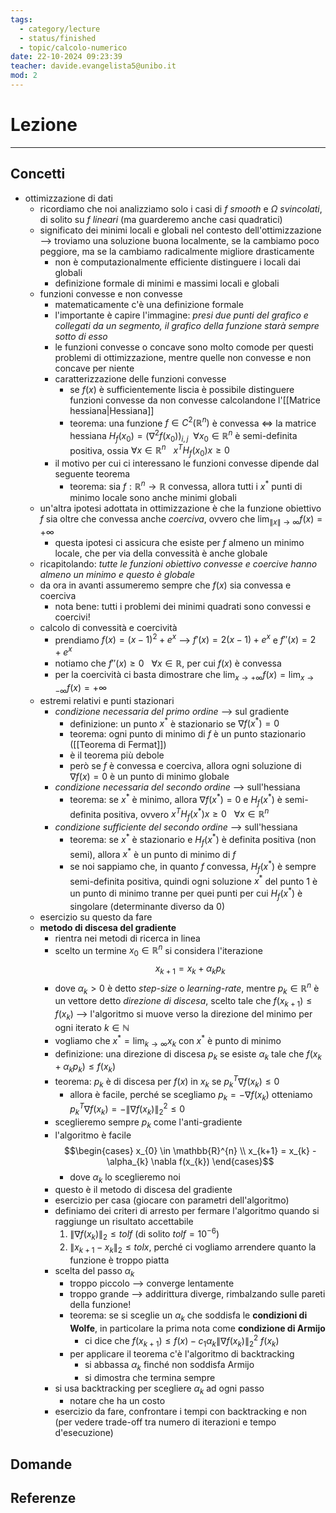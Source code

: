 ```yaml
---
tags:
  - category/lecture
  - status/finished
  - topic/calcolo-numerico
date: 22-10-2024 09:23:39
teacher: davide.evangelista5@unibo.it
mod: 2
---
```

# Lezione
---
## Concetti
- ottimizzazione di dati
	- ricordiamo che noi analizziamo solo i casi di $f$ _smooth_ e $\Omega$ _svincolati_, di solito su $f$ _lineari_ (ma guarderemo anche casi quadratici)
	- significato dei minimi locali e globali nel contesto dell'ottimizzazione --> troviamo una soluzione buona localmente, se la cambiamo poco peggiore, ma se la cambiamo radicalmente migliore drasticamente
		- non è computazionalmente efficiente distinguere i locali dai globali
		- definizione formale di minimi e massimi locali e globali
	- funzioni convesse e non convesse
		- matematicamente c'è una definizione formale
		- l'importante è capire l'immagine: _presi due punti del grafico e collegati da un segmento, il grafico della funzione starà sempre sotto di esso_
		- le funzioni convesse o concave sono molto comode per questi problemi di ottimizzazione, mentre quelle non convesse e non concave per niente
		- caratterizzazione delle funzioni convesse
			- se $f(x)$ è sufficientemente liscia è possibile distinguere funzioni convesse da non convesse calcolandone l'[[Matrice hessiana|Hessiana]]
			- teorema: una funzione $f \in C^{2}(\mathbb{R}^{n})$ è convessa $\iff$ la matrice hessiana $H_{f}(x_{0}) = (\nabla^{2}f(x_{0}))_{i,j} \ \ \forall x_{0} \in \mathbb{R}^{n}$ è semi-definita positiva, ossia $\forall x \in \mathbb{R}^{n} \ \ \ x^{T}H_{f}(x_{0})x \geq 0$
		- il motivo per cui ci interessano le funzioni convesse dipende dal seguente teorema
			- teorema: sia $f: \mathbb{R}^{n} \to \mathbb{R}$ convessa, allora tutti i $x^{*}$ punti di minimo locale sono anche minimi globali
	- un'altra ipotesi adottata in ottimizzazione è che la funzione obiettivo $f$ sia oltre che convessa anche _coerciva_, ovvero che $\lim_{\|x\| \to \infty} f(x) = +\infty$
		- questa ipotesi ci assicura che esiste per $f$ almeno un minimo locale, che per via della convessità è anche globale
	- ricapitolando: _tutte le funzioni obiettivo convesse e coercive hanno almeno un minimo e questo è globale_
	- da ora in avanti assumeremo sempre che $f(x)$ sia convessa e coerciva
		- nota bene: tutti i problemi dei minimi quadrati sono convessi e coercivi!
	- calcolo di convessità e coercività
		- prendiamo $f(x) = (x-1)^{2} + e^{x}$ --> $f'(x) = 2(x-1) + e^{x}$ e $f''(x) = 2 + e^{x}$
		- notiamo che $f''(x) \geq 0 \ \ \ \forall x \in \mathbb{R}$, per cui $f(x)$ è convessa
		- per la coercività ci basta dimostrare che $\lim_{x \to +\infty} f(x) = \lim_{x \to -\infty}f(x) = +\infty$
	- estremi relativi e punti stazionari
		- _condizione necessaria del primo ordine_ --> sul gradiente
			- definizione: un punto $x^{*}$ è stazionario se $\nabla f(x^{*}) = 0$
			- teorema: ogni punto di minimo di $f$ è un punto stazionario ([[Teorema di Fermat]])
			- è il teorema più debole
			- però se $f$ è convessa e coerciva, allora ogni soluzione di $\nabla f(x) = 0$ è un punto di minimo globale
		- _condizione necessaria del secondo ordine_ --> sull'hessiana
			- teorema: se $x^{*}$ è minimo, allora $\nabla f(x^{*}) = 0$ e $H_{f}(x^{*})$ è semi-definita positiva, ovvero $x^{T}H_{f}(x^{*})x \geq 0 \ \ \ \forall x \in \mathbb{R}^{n}$
		- _condizione sufficiente del secondo ordine_ --> sull'hessiana
			- teorema: se $x^{*}$ è stazionario e $H_{f}(x^{*})$ è definita positiva (non semi), allora $x^{*}$ è un punto di minimo di $f$
			- se noi sappiamo che, in quanto $f$ convessa, $H_{f}(x^{*})$ è sempre semi-definita positiva, quindi ogni soluzione $x^{*}$ del punto 1 è un punto di minimo tranne per quei punti per cui $H_{f}(x^{*})$ è singolare (determinante diverso da 0)
	- esercizio su questo da fare
	- **metodo di discesa del gradiente**
		- rientra nei metodi di ricerca in linea
		- scelto un termine $x_{0} \in \mathbb{R}^{n}$ si considera l'iterazione $$x_{k+1} = x_{k} + \alpha_{k}p_{k}$$
		- dove $\alpha_{k} > 0$ è detto _step-size_ o _learning-rate_, mentre $p_{k} \in \mathbb{R}^{n}$ è un vettore detto _direzione di discesa_, scelto tale che $f(x_{k+1}) \leq f(x_{k})$ --> l'algoritmo si muove verso la direzione del minimo per ogni iterato $k \in \mathbb{N}$
		- vogliamo che $x^{*} = \lim_{k \to \infty} x_{k}$ con $x^{*}$ è punto di minimo
		- definizione: una direzione di discesa $p_{k}$ se esiste $\alpha_{k}$ tale che $f(x_{k} + \alpha_{k}p_{k}) \leq f(x_{k})$
		- teorema: $p_{k}$ è di discesa per $f(x)$ in $x_{k}$ se $p_{k}^{T} \nabla f(x_{k}) \leq 0$
			- allora è facile, perché se scegliamo $p_{k} = -\nabla f(x_{k})$ otteniamo $p_{k}^{T} \nabla f(x_{k}) = - \|\nabla f(x_{k})\|_{2}^{2} \leq 0$
		- sceglieremo sempre $p_{k}$ come l'anti-gradiente
		- l'algoritmo è facile $$\begin{cases} x_{0} \in \mathbb{R}^{n} \\ x_{k+1} = x_{k} - \alpha_{k} \nabla f(x_{k}) \end{cases}$$
			- dove $\alpha_{k}$ lo sceglieremo noi
		- questo è il metodo di discesa del gradiente
		- esercizio per casa (giocare con parametri dell'algoritmo)
		- definiamo dei criteri di arresto per fermare l'algoritmo quando si raggiunge un risultato accettabile
			1. $\|\nabla f(x_{k})\|_{2} \leq tolf$ (di solito $tolf = 10^{-6}$)
			2. $\|x_{k+1} - x_{k}\|_{2} \leq tolx$, perché ci vogliamo arrendere quanto la funzione è troppo piatta
		- scelta del passo $\alpha_{k}$
			- troppo piccolo --> converge lentamente
			- troppo grande --> addirittura diverge, rimbalzando sulle pareti della funzione!
			- teorema: se si sceglie un $\alpha_{k}$ che soddisfa le **condizioni di Wolfe**, in particolare la prima nota come **condizione di Armijo**
				- ci dice che $f(x_{k+1}) \leq f(x) - c_{1}\alpha_{k}\|\nabla f(x_{k})\|_{2}^{2} \ f(x_{k})$
			- per applicare il teorema c'è l'algoritmo di backtracking
				- si abbassa $\alpha_{k}$ finché non soddisfa Armijo
				- si dimostra che termina sempre
		- si usa backtracking per scegliere $\alpha_{k}$ ad ogni passo
			- notare che ha un costo
		- esercizio da fare, confrontare i tempi con backtracking e non (per vedere trade-off tra numero di iterazioni e tempo d'esecuzione)

## Domande

## Referenze
